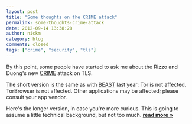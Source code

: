 ```yaml
---
layout: post
title: "Some thoughts on the CRIME attack"
permalink: some-thoughts-crime-attack
date: 2012-09-14 13:38:28
author: nickm
category: blog
comments: closed
tags: ["crime", "security", "tls"]
---
```


By this point, some people have started to ask me about the Rizzo and Duong's new [CRIME](http://www.ekoparty.org//2012/juliano-rizzo.php) attack on TLS.

The short version is the same as with [BEAST](https://blog.torproject.org/blog/tor-and-beast-ssl-attack) last year: Tor is not affected. TorBrowser is not affected. Other applications may be affected; please consult your app vendor.

Here's the longer version, in case you're more curious. This is going to assume a little technical background, but not too much. [**read more »**](https://blog.torproject.org/blog/some-thoughts-crime-attack)
